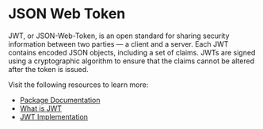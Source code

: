 # JSON Web Token

JWT, or JSON-Web-Token, is an open standard for sharing security information between two parties — a client and a server. Each JWT contains encoded JSON objects, including a set of claims. JWTs are signed using a cryptographic algorithm to ensure that the claims cannot be altered after the token is issued.

Visit the following resources to learn more:

- [Package Documentation](https://www.npmjs.com/package/jsonwebtoken)
- [What is JWT](https://www.akana.com/blog/what-is-jwt)
- [JWT Implementation](https://www.youtube.com/watch?v=mbsmsi7l3r4)

